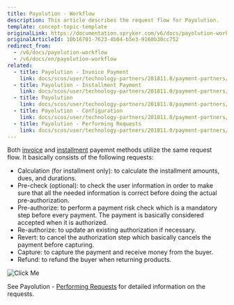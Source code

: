 ```yaml
---
title: Payolution - Workflow
description: This article describes the request flow for Payolution.
template: concept-topic-template
originalLink: https://documentation.spryker.com/v6/docs/payolution-workflow
originalArticleId: 10b16701-7623-4b04-b5e3-9160b30cc752
redirect_from:
  - /v6/docs/payolution-workflow
  - /v6/docs/en/payolution-workflow
related:
  - title: Payolution - Invoice Payment
    link: docs/scos/user/technology-partners/201811.0/payment-partners/payolution/payolution-payment-methods/payolution-invoice-payment.html
  - title: Payolution - Installment Payment
    link: docs/scos/user/technology-partners/201811.0/payment-partners/payolution/payolution-payment-methods/payolution-installment-payment.html
  - title: Payolution
    link: docs/scos/user/technology-partners/201811.0/payment-partners/payolution/payolution.html
  - title: Payolution - Configuration
    link: docs/scos/user/technology-partners/201811.0/payment-partners/payolution/payolution-installation-and-configuration.html
  - title: Payolution - Performing Requests
    link: docs/scos/user/technology-partners/201811.0/payment-partners/payolution/technical-details-and-howtos/payolution-performing-requests.html
---
```


Both [invoice](/docs/scos/dev/technology-partners/202009.0/payment-partners/payolution/payolution-payment-methods/payolution-invoice-payment.html) and [installment](/docs/scos/dev/technology-partners/202009.0/payment-partners/payolution/payolution-payment-methods/payolution-installment-payment.html) payemnt methods utilize the same request flow. It basically consists of the following requests:

* Calculation (for installment only): to calculate the installment amounts, dues, and durations.
* Pre-check (optional): to check the user information in order to make sure that all the needed information is correct before doing the actual pre-authorization.
* Pre-authorize: to perform a payment risk check which is a mandatory step before every payment. The payment is basically considered accepted when it is authorized.
* Re-authorize: to update an existing authorization if necessary.
* Revert: to cancel the authorization step which basically cancels the payment before capturing.
* Capture: to capture the payment and receive money from the buyer.
* Refund: to refund the buyer when returning products.

![Click Me](https://spryker.s3.eu-central-1.amazonaws.com/docs/Technology+Partners/Payment+Partners/Payolution/payolution-workflow.png)  

See Payolution - [Performing Requests](/docs/scos/dev/technology-partners/202009.0/payment-partners/payolution/technical-details-and-howtos/payolution-performing-requests.html) for detailed information on the requests.

